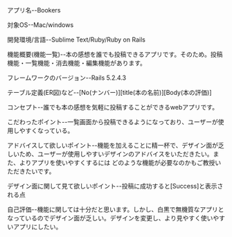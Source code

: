 アプリ名--Bookers

対象OS--Mac/windows

開発環境/言語--Sublime Text/Ruby/Ruby on Rails

機能概要(機能一覧)--本の感想を誰でも投稿できるアプリです。そのため。投稿機能・一覧機能・消去機能・編集機能があります。

フレームワークのバージョン--Rails 5.2.4.3

テーブル定義(ER図)など--[No(ナンバー)][title(本の名前)][Body(本の評価)]

コンセプト--誰でも本の感想を気軽に投稿することができるwebアプリです。

こだわったポイント--一覧画面から投稿できるようになっており、ユーザーが使用しやすくなっている。

アドバイスして欲しいポイント--機能を加えることに精一杯で、デザイン面が乏しいため、ユーザーが使用しやすいデザインのアドバイスをいただきたい。また、よりアプリを使いやすくするには
どのような機能が必要なのかもご教授いただきたいです。

デザイン面に関して見て欲しいポイント--投稿に成功すると[Success]と表示される点

自己評価--機能に関しては十分だと思います。しかし、白黒で無機質なアプリとなっているのでデザイン面が乏しい。デザインを変更し、より見やすく使いやすいアプリにしたい。
